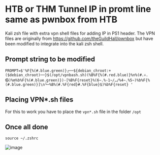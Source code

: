 # HTB or THM Tunnel IP in promt line same as pwnbox from HTB
Kali zsh file with extra vpn shell files for adding IP in PS1 header.
The VPN files are originally from https://github.com/theGuildHall/pwnbox but have been modified to integrate into the kali zsh shell.

## Prompt string to be modified
```
PROMPT=$'%F{%(#.blue.green)}┌──${debian_chroot:+($debian_chroot)──}$(/opt/vpnbash.sh)(%B%F{%(#.red.blue)}%n%(#.💀.㉿)%m%b%F{%(#.blue.green)})-[%B%F{reset}%(6~.%-1~/…/%4~.%5~)%b%F{%(#.blue.green)}]\n└─%B%(#.%F{red}#.%F{blue}$)%b%F{reset} '
```
## Placing VPN*.sh files
For this to work you have to place the `vpn*.sh` file in the folder `/opt`

## Once all done
```
source ~/.zshrc
```
![image](https://user-images.githubusercontent.com/3829939/114279840-e1139300-9a36-11eb-9829-e750cae06df3.png)
